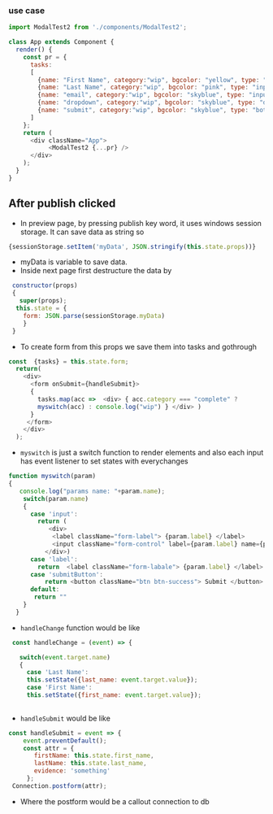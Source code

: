 
### use case 
```javascript
import ModalTest2 from './components/ModalTest2';

class App extends Component {
  render() {
    const pr = {
      tasks:
      [
        {name: "First Name", category:"wip", bgcolor: "yellow", type: "input" },
        {name: "Last Name", category:"wip", bgcolor: "pink", type: "input"},
        {name: "email", category:"wip", bgcolor: "skyblue", type: "input"},
        {name: "dropdown", category:"wip", bgcolor: "skyblue", type: "dropdown", options:[1,2,3,4]},
        {name: "submit", category:"wip", bgcolor: "skyblue", type: "botton"}
      ]
    };
    return (
      <div className="App">
           <ModalTest2 {...pr} />
      </div>
    );
  }
}
```

## After publish clicked
* In preview page, by pressing publish key word, it uses windows session storage. It can save data as string so 
```javascript
{sessionStorage.setItem('myData', JSON.stringify(this.state.props))}
```
* myData is variable to save data. 
* Inside next page first destructure the data by 
```javascript
 constructor(props)
 {
   super(props);
  this.state = {
    form: JSON.parse(sessionStorage.myData)
    }
 }
```
* To create form from this props we save them into tasks and gothrough 
```javascript
const  {tasks} = this.state.form;
  return(
    <div>
      <form onSubmit={handleSubmit}>
      {
        tasks.map(acc =>  <div> { acc.category === "complete" ?
        myswitch(acc) : console.log("wip") } </div> )
      }
     </form>
    </div>
  );
```
* `myswitch` is just a switch function to render elements and also each input has event listener to set states with everychanges   
```javascript
function myswitch(param)
{
   console.log("params name: "+param.name);
    switch(param.name)
    {
      case 'input':
        return (
           <div>
            <label className="form-label"> {param.label} </label>
            <input className="form-control" label={param.label} name={param.id} placeholder={param.label}  onChange={handleChange}/>
          </div>)
      case 'label':
        return  <label className="form-labale"> {param.label} </label>
      case 'submitButton':
          return <button className="btn btn-success"> Submit </button>
      default:
       return ""
    }
  }
```
* `handleChange` function would be like 
```javascript
 const handleChange = (event) => {

   switch(event.target.name)
   {
     case 'Last Name':
     this.setState({last_name: event.target.value});
     case 'First Name':
     this.setState({first_name: event.target.value});
     
```
* `handleSubmit` would be like 
```javascript
const handleSubmit = event => {
    event.preventDefault();
    const attr = {
       firstName: this.state.first_name,
       lastName: this.state.last_name,
       evidence: 'something'
     };
 Connection.postform(attr);
```
* Where the postform would be a callout connection to db

